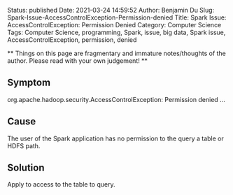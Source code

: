 Status: published
Date: 2021-03-24 14:59:52
Author: Benjamin Du
Slug: Spark-Issue-AccessControlException-Permission-denied
Title: Spark Issue: AccessControlException: Permission Denied
Category: Computer Science
Tags: Computer Science, programming, Spark, issue, big data, Spark issue, AccessControlException, permission, denied

**
Things on this page are fragmentary and immature notes/thoughts of the author.
Please read with your own judgement!
**


## Symptom

org.apache.hadoop.security.AccessControlException: Permission denied ...

## Cause
The user of the Spark application has no permission to the query a table or HDFS path.

## Solution

Apply to access to the table to query.